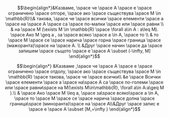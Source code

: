 $$\begin{align*}&Казваме, \space че \space А \space е \space ограничено \space отгоре, \space ако \space съществува \space M \in \mathbb{R}\\& такова, \space че \space всички \space елементи \space а \space на \space А \space са \space по-малки \space или \space равни \\ & на \space М (\exists M \in \mathbb{R} \space \forall a\in A : a\leq M). \space Ако M \geq a , за \space всяко \space a \in   A, \space то \\ & то \space М \space се \space нарича \space горна \space граница \space (мажоранта)\space на \space А. \\ &Друг \space начин \space да \space запишем \space същото \space е \space A \subset (-\infty, M]  \end{align*}$$


$$\begin{align*} &Казваме ,\space че \space А \space е \space ограничено \space отдолу, \space ако \space съществува \space М \in \mathbb{R} \space такова, \space че \space всички\\ &е \space Всички \space елементи \space а \space на\space А са \space по-големи \space или \space равни\space на М(\exists M\in\mathbb{R}, \forall a\in A:a\geq M ).\\ & \space Ако \space М \leq а, \space за\space всяко\space  а \in А, \space то \space М \space се \space нарича \space долна \space граница\space (миноранта)\space на \space А\\&Друг  \space запис е \space е \space A \subset [M,+\infty ) \end{align*}$$